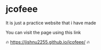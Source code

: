 # jcofeee

It is just a practice website that i have made

You can visit the page using this link


 🔥 https://jishnu2255.github.io/jcofeee/ 🔥

